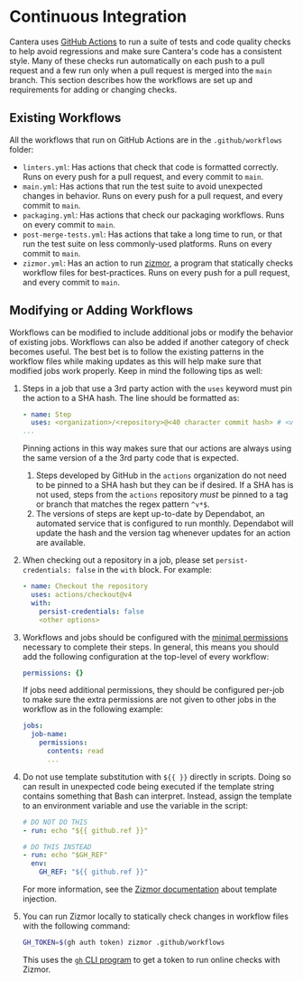 # Continuous Integration

Cantera uses [GitHub Actions](https://docs.github.com/en/actions) to run a suite of tests and code quality checks to help avoid regressions and make sure Cantera's code has a consistent style. Many of these checks run automatically on each push to a pull request and a few run only when a pull request is merged into the `main` branch. This section describes how the workflows are set up and requirements for adding or changing checks.

## Existing Workflows

All the workflows that run on GitHub Actions are in the `.github/workflows` folder:

- `linters.yml`: Has actions that check that code is formatted correctly. Runs on every push for a pull request, and every commit to `main`.
- `main.yml`: Has actions that run the test suite to avoid unexpected changes in behavior. Runs on every push for a pull request, and every commit to `main`.
- `packaging.yml`: Has actions that check our packaging workflows. Runs on every commit to `main`.
- `post-merge-tests.yml`: Has actions that take a long time to run, or that run the test suite on less commonly-used platforms. Runs on every commit to `main`.
- `zizmor.yml`: Has an action to run [zizmor](https://woodruffw.github.io/zizmor/), a program that statically checks workflow files for best-practices. Runs on every push for a pull request, and every commit to `main`.

## Modifying or Adding Workflows

Workflows can be modified to include additional jobs or modify the behavior of existing jobs. Workflows can also be added if another category of check becomes useful. The best bet is to follow the existing patterns in the workflow files while making updates as this will help make sure that modified jobs work properly. Keep in mind the following tips as well:

1. Steps in a job that use a 3rd party action with the `uses` keyword must pin the action to a SHA hash. The line should be formatted as:

   ```yaml
   - name: Step
     uses: <organization>/<repository>@<40 character commit hash> # <version tag>
   ...
   ```

   Pinning actions in this way makes sure that our actions are always using the same version of a the 3rd party code that is expected.

   1. Steps developed by GitHub in the `actions` organization do not need to be pinned to a SHA hash but they can be if desired. If a SHA has is not used, steps from the `actions` repository _must_ be pinned to a tag or branch that matches the regex pattern `^v*$`.
   2. The versions of steps are kept up-to-date by Dependabot, an automated service that is configured to run monthly. Dependabot will update the hash and the version tag whenever updates for an action are available.
2. When checking out a repository in a job, please set `persist-credentials: false` in the `with` block. For example:

   ```yaml
   - name: Checkout the repository
     uses: actions/checkout@v4
     with:
       persist-credentials: false
       <other options>
    ```
3. Workflows and jobs should be configured with the [minimal permissions](https://docs.github.com/en/actions/writing-workflows/choosing-what-your-workflow-does/controlling-permissions-for-github_token) necessary to complete their steps. In general, this means you should add the following configuration at the top-level of every workflow:

   ```yaml
   permissions: {}
   ```

   If jobs need additional permissions, they should be configured per-job to make sure the extra permissions are not given to other jobs in the workflow as in the following example:

   ```yaml
   jobs:
     job-name:
       permissions:
         contents: read
         ...
   ```
4. Do not use template substitution with `${{ }}` directly in scripts. Doing so can result in unexpected code being executed if the template string contains something that Bash can interpret. Instead, assign the template to an environment variable and use the variable in the script:

   ```yaml
   # DO NOT DO THIS
   - run: echo "${{ github.ref }}"

   # DO THIS INSTEAD
   - run: echo "$GH_REF"
     env:
       GH_REF: "${{ github.ref }}"
   ```

   For more information, see the [Zizmor documentation](https://woodruffw.github.io/zizmor/audits/#template-injection) about template injection.
5. You can run Zizmor locally to statically check changes in workflow files with the following command:

   ```bash
   GH_TOKEN=$(gh auth token) zizmor .github/workflows
   ```

   This uses the [`gh` CLI program](https://cli.github.com/manual/) to get a token to run online checks with Zizmor.
